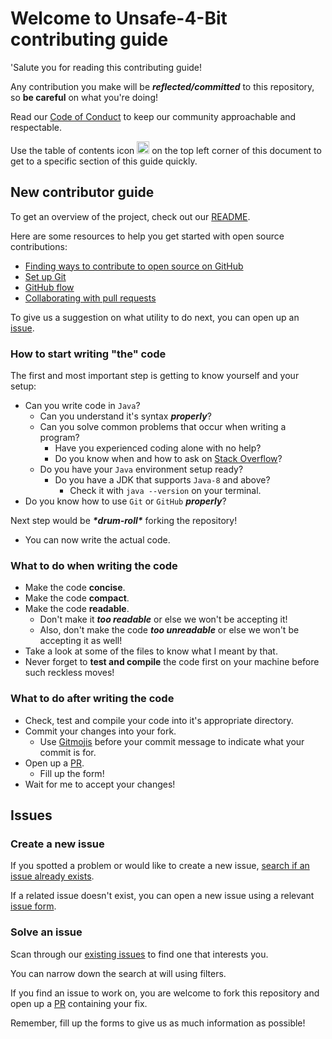 # Welcome to Unsafe-4-Bit contributing guide

'Salute you for reading this contributing guide!

Any contribution you make will be ***reflected/committed*** to this repository,
so **be careful** on what you're doing!

Read our [Code of Conduct](./CODE_OF_CONDUCT.md) to keep our community approachable and respectable.

Use the table of contents icon <img src="https://github.com/github/docs/blob/7ada1b26cf14e242d78ddf021ab743158b6a87f2/assets/images/table-of-contents.png" width="20em" height="20em" /> on the top left corner of this document to get to a specific section of this guide quickly.

## New contributor guide

To get an overview of the project, check out our [README](README.md).

Here are some resources to help you get started with open source contributions:

- [Finding ways to contribute to open source on GitHub](https://docs.github.com/en/get-started/exploring-projects-on-github/finding-ways-to-contribute-to-open-source-on-github)
- [Set up Git](https://docs.github.com/en/get-started/quickstart/set-up-git)
- [GitHub flow](https://docs.github.com/en/get-started/quickstart/github-flow)
- [Collaborating with pull requests](https://docs.github.com/en/github/collaborating-with-pull-requests)

To give us a suggestion on what utility to do next, you can open up an [issue](https://github.com/JumperBot/Unsafe-4-Bit/issues/new/choose).

### How to start writing "the" code

The first and most important step is getting to know yourself and your setup:
  - Can you write code in `Java`?
    - Can you understand it's syntax ***properly***?
    - Can you solve common problems that occur when writing a program?
      - Have you experienced coding alone with no help?
      - Do you know when and how to ask on [Stack Overflow](https://stackoverflow.com/)?
    - Do you have your `Java` environment setup ready?
      - Do you have a JDK that supports `Java-8` and above?
        - Check it with `java --version` on your terminal.
  - Do you know how to use `Git` or `GitHub` ***properly***?

Next step would be ***\*drum-roll\**** forking the repository!
  - You can now write the actual code.

### What to do when writing the code

  - Make the code **concise**.
  - Make the code **compact**.
  - Make the code **readable**.
    - Don't make it ***too readable*** or else we won't be accepting it!
    - Also, don't make the code ***too unreadable*** or else we won't be accepting it as well!
  - Take a look at some of the files to know what I meant by that.
  - Never forget to **test and compile** the code first on your machine before such reckless moves!

### What to do after writing the code

  - Check, test and compile your code into it's appropriate directory.
  - Commit your changes into your fork.
    - Use [Gitmojis](https://gitmoji.kaki87.net/) before your commit message to indicate what your commit is for.
  - Open up a [PR](https://github.com/JumperBot/Unsafe-4-Bit/compare).
    - Fill up the form!
  - Wait for me to accept your changes!

## Issues

### Create a new issue

If you spotted a problem or would like to create a new issue, [search if an issue already exists](https://docs.github.com/en/github/searching-for-information-on-github/searching-on-github/searching-issues-and-pull-requests#search-by-the-title-body-or-comments).

If a related issue doesn't exist, you can open a new issue using a relevant [issue form](https://github.com/JumperBot/Unsafe-4-Bit/issues/new/choose).

### Solve an issue

Scan through our [existing issues](https://github.com/JumperBot/Unsafe-4-Bit/issues) to find one that interests you.

You can narrow down the search at will using filters.

If you find an issue to work on, you are welcome to fork this repository and open up a [PR](https://github.com/JumperBot/Unsafe-4-Bit/compare) containing your fix.

Remember, fill up the forms to give us as much information as possible!
